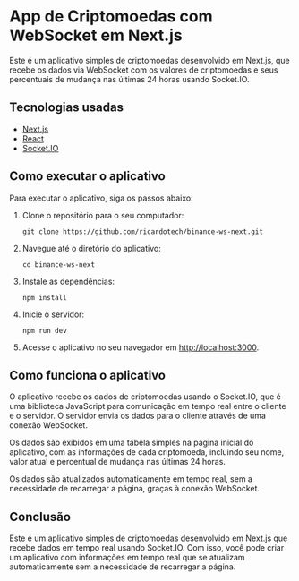 # App de Criptomoedas com WebSocket em Next.js

Este é um aplicativo simples de criptomoedas desenvolvido em Next.js, que recebe os dados via WebSocket com os valores de criptomoedas e seus percentuais de mudança nas últimas 24 horas usando Socket.IO.

## Tecnologias usadas

- [Next.js](https://nextjs.org/)
- [React](https://reactjs.org/)
- [Socket.IO](https://socket.io/)

## Como executar o aplicativo

Para executar o aplicativo, siga os passos abaixo:

1. Clone o repositório para o seu computador:
   ```
   git clone https://github.com/ricardotech/binance-ws-next.git
   ```
2. Navegue até o diretório do aplicativo:
   ```
   cd binance-ws-next
   ```
3. Instale as dependências:
   ```
   npm install
   ```
4. Inicie o servidor:
   ```
   npm run dev
   ```
5. Acesse o aplicativo no seu navegador em [http://localhost:3000](http://localhost:3000).

## Como funciona o aplicativo

O aplicativo recebe os dados de criptomoedas usando o Socket.IO, que é uma biblioteca JavaScript para comunicação em tempo real entre o cliente e o servidor. O servidor envia os dados para o cliente através de uma conexão WebSocket.

Os dados são exibidos em uma tabela simples na página inicial do aplicativo, com as informações de cada criptomoeda, incluindo seu nome, valor atual e percentual de mudança nas últimas 24 horas.

Os dados são atualizados automaticamente em tempo real, sem a necessidade de recarregar a página, graças à conexão WebSocket.

## Conclusão

Este é um aplicativo simples de criptomoedas desenvolvido em Next.js que recebe dados em tempo real usando Socket.IO. Com isso, você pode criar um aplicativo com informações em tempo real que se atualizam automaticamente sem a necessidade de recarregar a página.
